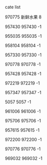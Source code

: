 cate list

970775 新鲜水果 8

957430 957430 -1

955035 955035 -1

958104 958104 -1

957330 957330 -1

970778 970778 -1

957428 957428 -1

972219 972219 -1

957347 957347 -1

5057 5057 -1

961006 961006 -1

975706 975706 -1

957615 957615 -1

972200 972200 -1

970776 970776 -1

969032 969032 -1

